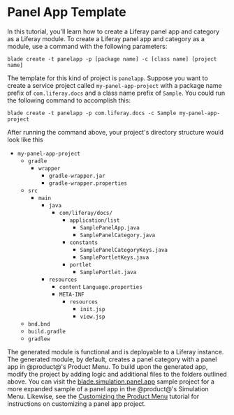 # Panel App Template

In this tutorial, you'll learn how to create a Liferay panel app and category as
a Liferay module. To create a Liferay panel app and category as a module, use a
command with the following parameters: 

    blade create -t panelapp -p [package name] -c [class name] [project name]

The template for this kind of project is `panelapp`. Suppose you want to create
a service project called `my-panel-app-project` with a package name prefix of
`com.liferay.docs` and a class name prefix of `Sample`. You could run the
following command to accomplish this:

    blade create -t panelapp -p com.liferay.docs -c Sample my-panel-app-project

After running the command above, your project's directory structure would look
like this

- `my-panel-app-project`
    - `gradle`
        - `wrapper`
            - `gradle-wrapper.jar`
            - `gradle-wrapper.properties`
    - `src`
        - `main`
            - `java`
                - `com/liferay/docs/`
                    - `application/list`
                        - `SamplePanelApp.java`
                        - `SamplePanelCategory.java`
                    - `constants`
                        - `SamplePanelCategoryKeys.java`
                        - `SamplePortletKeys.java`
                    - `portlet`
                        - `SamplePortlet.java`
            - `resources`
                - `content`
                    `Language.properties`
                - `META-INF`
                    - `resources`
                        - `init.jsp`
                        - `view.jsp`
    - `bnd.bnd`
    - `build.gradle`
    - `gradlew`

The generated module is functional and is deployable to a Liferay instance. The
generated module, by default, creates a panel category with a panel app in
@product@'s Product Menu. To build upon the generated app, modify the project by
adding logic and additional files to the folders outlined above. You can visit
the
[blade.simulation.panel.app](https://github.com/liferay/liferay-blade-samples/tree/master/liferay-gradle/blade.controlmenuentry)
sample project for a more expanded sample of a panel app in the @product@'s
Simulation Menu. Likewise, see the
[Customizing the Product Menu](/develop/tutorials/-/knowledge_base/7-0/customizing-the-product-menu)
tutorial for instructions on customizing a panel app project.
